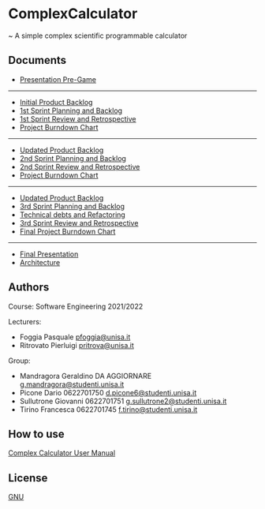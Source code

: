 # ComplexCalculator

~ A simple complex scientific programmable calculator

## Documents

* [Presentation Pre-Game](https://docs.google.com/presentation/d/1chPARgOzxAGeG8Q2Y5gJ9yREDmWtwPyi/edit?usp=sharing&ouid=107747058640881401233&rtpof=true&sd=true)
-----------
* [Initial Product Backlog](https://docs.google.com/document/d/17yhdsrSqcb1PXq8fn5KbtN7mxemo-67A/edit?usp=sharing&ouid=107747058640881401233&rtpof=true&sd=true)
* [1st Sprint Planning and Backlog](https://docs.google.com/document/d/19LJE1Jd2e5JLm-YOmRVfBmDKwUaClsXb/edit?usp=sharing&ouid=107747058640881401233&rtpof=true&sd=true)
* [1st Sprint Review and Retrospective](https://docs.google.com/document/d/1QPc6zrtOmS0TgBIrHKVjUe6Vn4cGX-fq/edit?usp=sharing&ouid=107747058640881401233&rtpof=true&sd=true)
* [Project Burndown Chart](https://docs.google.com/document/d/1isBS-k4Uq0KLEzMJZlY1rFGKwJOrc1P7/edit?usp=sharing&ouid=107747058640881401233&rtpof=true&sd=true)
-----------
* [Updated Product Backlog](https://docs.google.com/document/d/17dIJVQFAalzOt0nS6IAR0dTB2jBkpHh1/edit?usp=sharing&ouid=107747058640881401233&rtpof=true&sd=true)
* [2nd Sprint Planning and Backlog](https://docs.google.com/document/d/1_2qfQtqLgACO56obJUVk-HGWDiLRB3T0/edit?usp=sharing&ouid=107747058640881401233&rtpof=true&sd=true)
* [2nd Sprint Review and Retrospective](https://docs.google.com/document/d/1j0GOGsv4liFQPPOJHVqBpts07J0vOxRi/edit?usp=sharing&ouid=107747058640881401233&rtpof=true&sd=true)
* [Project Burndown Chart](https://docs.google.com/document/d/16pXYH5PNdIeQFvBwuCyUXiA57tIjEIeu/edit?usp=sharing&ouid=107747058640881401233&rtpof=true&sd=true)
-----------
* [Updated Product Backlog](https://docs.google.com/document/d/1XH5y3ruDmVTqY40q26d-nlylMoLSPdJd/edit?usp=sharing&ouid=107747058640881401233&rtpof=true&sd=true)
* [3rd Sprint Planning and Backlog](https://docs.google.com/document/d/1voDJfYKZ0SY0VEG2MBP-Yw9EXn0fxuW0/edit?usp=sharing&ouid=107747058640881401233&rtpof=true&sd=true)
* [Technical debts and Refactoring](https://docs.google.com/document/d/1p-_lmLBcL9uepEt5kouBox6EpyY2763W/edit?usp=sharing&ouid=107747058640881401233&rtpof=true&sd=true)
* [3rd Sprint Review and Retrospective](https://docs.google.com/document/d/16ZAoBlY3xgpGgn5sTonfpnV8DDM7X9em/edit?usp=sharing&ouid=107747058640881401233&rtpof=true&sd=true)
* [Final Project Burndown Chart](https://docs.google.com/document/d/1ThTApNRzcLBd1ElBJnBjsD0_lpGHEpgH/edit?usp=sharing&ouid=107747058640881401233&rtpof=true&sd=true)
-----------
* [Final Presentation](https://drive.google.com/file/d/1PDVarIlmeyXWXJVMLa1ryTNHNxYhuhaX/view?usp=sharing)
* [Architecture](https://docs.google.com/document/d/1DKkFdYTtGL8mH3Sqncl1SMpMzEJ7387P/edit?usp=sharing&ouid=107747058640881401233&rtpof=true&sd=true)

## Authors
Course: Software Engineering 2021/2022
 
Lecturers: 
* Foggia Pasquale      pfoggia@unisa.it
* Ritrovato Pierluigi	 pritrova@unisa.it
 
Group:
* Mandragora Geraldino DA AGGIORNARE g.mandragora@studenti.unisa.it
* Picone Dario         0622701750    d.picone6@studenti.unisa.it
* Sullutrone Giovanni  0622701751    g.sullutrone2@studenti.unisa.it
* Tirino Francesca     0622701745    f.tirino@studenti.unisa.it

## How to use
[Complex Calculator User Manual](https://docs.google.com/document/d/19uNhm9RoL4kME_TQpy2Rl4Jv-JaT40Rn/edit?usp=sharing&ouid=107747058640881401233&rtpof=true&sd=true)

## License

[GNU](https://choosealicense.com/licenses/gpl-3.0/)
